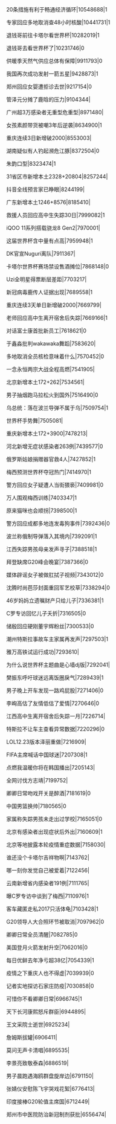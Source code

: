 20条措施有利于畅通经济循环|10548688|1

专家回应多地取消查48小时核酸|10441731|1

退钱哥前往卡塔尔看世界杯|10282019|1

退钱哥去看世界杯了|10231746|0

供暖季天然气供应总体有保障|9911793|0

我国再次成功发射一箭五星|9428873|1

郑州回应女婴遭拒诊去世|9217154|0

管泽元分摊了鹿晗的压力|9104344|

广州超3万感染者无重型危重型|8971480|

女孩素颜带货被嘲3年后逆袭|8634900|1

重庆连续3日新增破2000|8553003|

湖南疑似有人钓起濒危江豚|8372504|0

朱韵口型|8323474|1

31省区市新增本土2328+20804|8257244|

抖音全线预言家已睁眼|8244199|

广东新增本土1246+8576|8185410|

救援人员回应高中生失踪30日|7999082|1

iQOO 11系列搭载骁龙8 Gen2|7970001|

这届世界杯含中量有点高|7959948|1

DK官宣Nuguri离队|7911367|

卡塔尔世界杯赛场禁设售酒摊位|7868148|0

Uzi全明星得票断层差距|7703217|

新冠病毒鹿传人证据出现|7689558|1

重庆连续3天单日新增破2000|7669799|

老师回应高中生离开宿舍后失踪|7669166|1

对话富士康首批新员工|7618621|0

于鑫淼批判wakawaka舞蹈|7583620|

多地取消全员核检意味着什么|7570452|0

一念永恒两宗大战全程高燃|7541905|

北京新增本土172+262|7534561|

男子抽烟跑马拉松火到国外|7516490|0

乌总统：落在波兰导弹不属于乌|7509754|1

世界杯手势舞|7505081|

重庆新增本土172+3900|7478213|

河北新增无症状感染者263例|7439577|0

俄罗斯姑娘捐赠器官救4人|7427852|1

梅西预测世界杯夺冠热门|7414970|1

警方回应女子疑遭人当街猥亵|7409981|0

万人围观梅西训练|7403347|1

原来猫咪也会顺拐|7398500|1

警方回应成都多地连发毒狗事件|7392436|0

波兰称俄制导弹落入其境内|7392091|1

江西失踪男孩母亲发声寻子|7388518|1

拜登缺席G20峰会晚宴|7387366|0

媒体辟谣女子被做肛拭子视频|7343012|0

沈腾时尚芭莎封面重回军艺校草|7338294|0

46岁妈妈立遗嘱财产只给儿子|7336381|1

C罗专访回忆儿子夭折|7316505|0

储殷回应硬刚董宇辉粉丝|7300533|0

潮州特斯拉事故车主家属再发声|7297503|1

雅万高铁试运行成功|7293610|

为什么说世界杯主题曲是心墙dj版|7292041|

樊振东呼吁球迷远离饭圈戾气|7289439|1

男子晚上开车发现一路鸡屁股|7271406|0

李峋高估了友情低估了爱情|7270646|0

江西高中生离开宿舍后失踪一月|7226714|

特斯拉不让车主查看异常数据|7220296|0

LOL12.23版本泽丽重做|7216909|

FIFA主席喊话中国球迷|7207308|1

点燃我温暖你将在韩国播出|7205143|

全网讨伐方志靖|7199752|

卿卿日常吻戏开关是醉酒|7181619|0

中国男篮换帅|7180565|0

家属称失踪男孩未走出过学校|7165051|0

北京有感染者出现症状后外出|7160609|1

北京等地披露本轮疫情重症数据|7158030|

谁还没个卡塔尔吉祥物啊|7143762|

哪一刻你发觉自己被爱着|7122456|

云南新增省内感染者191例|7111765|

曝C罗专访中谈到了梅西|7110976|1

客车藏匿走私2017只活体龟|7103428|1

G20领导人大合照环节被取消|7097962|0

卿卿日常全员清醒|7082785|0

美国登月火箭发射升空|7062016|0

每日优鲜去年净亏超38亿|7054339|1

疫情之下重庆人也不得虚|7039939|0

记者实地探访石家庄防疫|7030858|0

可惜你不看卿卿日常|6966745|1

天下长河康熙怒斥群臣|6944895|

王文采院士逝世|6925234|

詹姆斯拔罐|6906411|

莫问无声卡清唱|6895535|

李景亮致敬泰森|6886519|

男子晨跑遇海鸥群盘旋岸边|6791150|

张婧仪安慰陈飞宇哭戏花絮|6776413|

印度接棒G20轮值主席国|6712449|

郑州市中医院防治新冠制剂获批|6556474|

